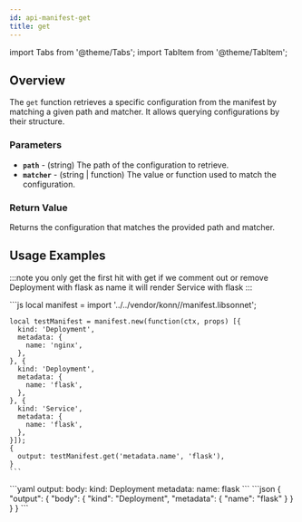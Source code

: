 ```yaml
---
id: api-manifest-get
title: get
---
```


import Tabs from '@theme/Tabs';
import TabItem from '@theme/TabItem';

## Overview
The `get` function retrieves a specific configuration from the manifest by matching a given path and matcher. It allows querying configurations by their structure.

### Parameters
- **`path`** - (string) The path of the configuration to retrieve.
- **`matcher`** - (string | function) The value or function used to match the configuration.

### Return Value
Returns the configuration that matches the provided path and matcher.

## Usage Examples

:::note
you only get the first hit with get if we comment out or remove Deployment with flask as name it will render Service with flask
:::

<Tabs>
  <TabItem value="jsonnet" label="Jsonnet" default>
    ```js
    local manifest = import '../../vendor/konn//manifest.libsonnet';

    local testManifest = manifest.new(function(ctx, props) [{
      kind: 'Deployment',
      metadata: {
        name: 'nginx',
      },
    }, {
      kind: 'Deployment',
      metadata: {
        name: 'flask',
      },
    }, {
      kind: 'Service',
      metadata: {
        name: 'flask',
      },
    }]);
    {
      output: testManifest.get('metadata.name', 'flask'),
    }
    ``` 
  </TabItem>
  <TabItem value="yaml" label="YAML Output">
    ```yaml
    output:
      body:
        kind: Deployment
        metadata:
          name: flask
    ```
  </TabItem>
  <TabItem value="json" label="JSON Output">
    ```json
    {
       "output": {
          "body": {
             "kind": "Deployment",
             "metadata": {
                "name": "flask"
             }
          }
       }
    }
    ```
  </TabItem>
</Tabs>

